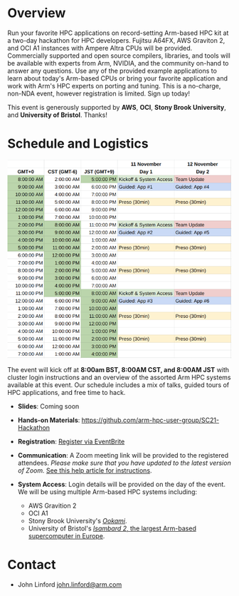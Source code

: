 # Overview

Run your favorite HPC applications on record-setting Arm-based HPC kit at a two-day hackathon for HPC developers.  Fujitsu A64FX, AWS Graviton 2, and OCI A1 instances with Ampere Altra CPUs will be provided.  Commercially supported and open source compilers, libraries, and tools will be available with experts from Arm, NVIDIA, and the community on-hand to answer any questions.  Use any of the provided example applications to learn about today's Arm-based CPUs or bring your favorite application and work with Arm's HPC experts on porting and tuning.  This is a no-charge, non-NDA event, however registration is limited.  Sign up today! 

This event is generously supported by **AWS**, **OCI**, **Stony Brook University**, and **University of Bristol**.  Thanks!

# Schedule and Logistics

![Schedule](schedule.png)

The event will kick off at **8:00am BST, 8:00AM CST, and 8:00AM JST** with cluster login 
instructions and an overview of the assorted Arm HPC systems available at this event.
Our schedule includes a mix of talks, guided tours of HPC applications, and free time to hack.

 * **Slides**: Coming soon
          
 * **Hands-on Materials**: https://github.com/arm-hpc-user-group/SC21-Hackathon

 * **Registration**: [Register via EventBrite](https://www.eventbrite.com/e/arm-hpc-users-group-sc21-hackathon-registration-189172338557)

 * **Communication**: A Zoom meeting link will be provided to the registered attendees. *Please make sure that you have updated to the latest version of Zoom.*  [See this help article for instructions](https://support.zoom.us/hc/en-us/articles/201362233-Upgrade-update-to-the-latest-version).

 * **System Access**: Login details will be provided on the day of the event. We will be using multiple Arm-based HPC systems including:
   * AWS Gravition 2
   * OCI A1
   * Stony Brook University's [_Ookami_](https://www.stonybrook.edu/commcms/ookami/).
   * University of Bristol's [_Isambard 2_, the largest Arm-based supercomputer in Europe](https://insidehpc.com/2020/02/isambard-2-at-uk-met-office-to-be-largest-arm-supercomputer-in-europe/).

# Contact

 * John Linford <john.linford@arm.com>

